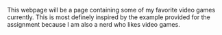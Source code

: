 This webpage will be a page containing some of my favorite video games currently. This is most definely inspired by the example provided for the assignment because I am also a nerd who likes video games. 